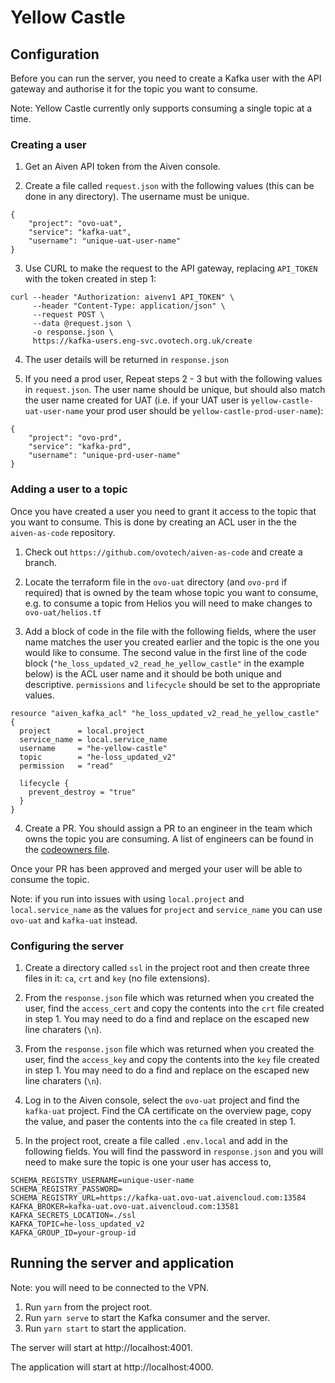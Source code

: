 # Yellow Castle

## Configuration

Before you can run the server, you need to create a Kafka user with the API gateway and authorise it for the topic you want to consume.

Note: Yellow Castle currently only supports consuming a single topic at a time.

### Creating a user

1. Get an Aiven API token from the Aiven console.

2. Create a file called `request.json` with the following values (this can be done in any directory). The username must be unique.

```
{
    "project": "ovo-uat",
    "service": "kafka-uat",
    "username": "unique-uat-user-name"
}
```

3. Use CURL to make the request to the API gateway, replacing `API_TOKEN` with the token created in step 1:

```
curl --header "Authorization: aivenv1 API_TOKEN" \
     --header "Content-Type: application/json" \
     --request POST \
     --data @request.json \
     -o response.json \
     https://kafka-users.eng-svc.ovotech.org.uk/create
```

4. The user details will be returned in `response.json`

5. If you need a prod user, Repeat steps 2 - 3 but with the following values in `request.json`. The user name should be unique, but should also match the user name created for UAT (i.e. if your UAT user is `yellow-castle-uat-user-name` your prod user should be `yellow-castle-prod-user-name`):

```
{
    "project": "ovo-prd",
    "service": "kafka-prd",
    "username": "unique-prd-user-name"
}
```

### Adding a user to a topic

Once you have created a user you need to grant it access to the topic that you want to consume. This is done by creating an ACL user in the the `aiven-as-code` repository.

1. Check out `https://github.com/ovotech/aiven-as-code` and create a branch.

2. Locate the terraform file in the `ovo-uat` directory (and `ovo-prd` if required) that is owned by the team whose topic you want to consume, e.g. to consume a topic from Helios you will need to make changes to `ovo-uat/helios.tf`

3. Add a block of code in the file with the following fields, where the user name matches the user you created earlier and the topic is the one you would like to consume. The second value in the first line of the code block (`"he_loss_updated_v2_read_he_yellow_castle"` in the example below) is the ACL user name and it should be both unique and descriptive. `permissions` and `lifecycle` should be set to the appropriate values.

```
resource "aiven_kafka_acl" "he_loss_updated_v2_read_he_yellow_castle" {
  project      = local.project
  service_name = local.service_name
  username     = "he-yellow-castle"
  topic        = "he-loss_updated_v2"
  permission   = "read"

  lifecycle {
    prevent_destroy = "true"
  }
}
```

4. Create a PR. You should assign a PR to an engineer in the team which owns the topic you are consuming. A list of engineers can be found in the [codeowners file](https://github.com/ovotech/aiven-as-code/blob/master/.github/CODEOWNERS).

Once your PR has been approved and merged your user will be able to consume the topic.

Note: if you run into issues with using `local.project` and `local.service_name` as the values for `project` and `service_name` you can use `ovo-uat` and `kafka-uat` instead.

### Configuring the server

1. Create a directory called `ssl` in the project root and then create three files in it: `ca`, `crt` and `key` (no file extensions).

2. From the `response.json` file which was returned when you created the user, find the `access_cert` and copy the contents into the `crt` file created in step 1. You may need to do a find and replace on the escaped new line charaters (`\n`).

3. From the `response.json` file which was returned when you created the user, find the `access_key` and copy the contents into the `key` file created in step 1. You may need to do a find and replace on the escaped new line charaters (`\n`).

4. Log in to the Aiven console, select the `ovo-uat` project and find the `kafka-uat` project. Find the CA certificate on the overview page, copy the value, and paser the contents into the `ca` file created in step 1.

5. In the project root, create a file called `.env.local` and add in the following fields. You will find the password in `response.json` and you will need to make sure the topic is one your user has access to,

```
SCHEMA_REGISTRY_USERNAME=unique-user-name
SCHEMA_REGISTRY_PASSWORD=
SCHEMA_REGISTRY_URL=https://kafka-uat.ovo-uat.aivencloud.com:13584
KAFKA_BROKER=kafka-uat.ovo-uat.aivencloud.com:13581
KAFKA_SECRETS_LOCATION=./ssl
KAFKA_TOPIC=he-loss_updated_v2
KAFKA_GROUP_ID=your-group-id
```

## Running the server and application

Note: you will need to be connected to the VPN.

1. Run `yarn` from the project root.
2. Run `yarn serve` to start the Kafka consumer and the server.
3. Run `yarn start` to start the application.

The server will start at http://localhost:4001.

The application will start at http://localhost:4000.
